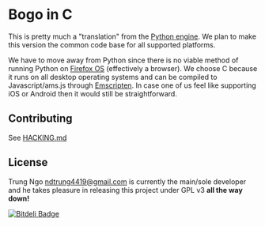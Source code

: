 # Bogo in C

This is pretty much a "translation" from the [Python engine][1]. We plan to make
this version the common code base for all supported platforms.

We have to move away from Python since there is no viable method of running
Python on [Firefox OS][2] (effectively a browser). We choose C because it runs
on all desktop operating systems and can be compiled to Javascript/ams.js through
[Emscripten][3]. In case one of us feel like supporting iOS or Android then it
would still be straightforward.

[1]: https://github.com/BoGoEngine/ibus-bogo-python/
[2]: http://www.mozilla.org/en-US/firefox/os/
[3]: https://github.com/kripken/emscripten

## Contributing

See [HACKING.md](HACKING.md)

## License

Trung Ngo <ndtrung4419@gmail.com> is currently the main/sole developer and he
takes pleasure in releasing this project under GPL v3 **all the way down!**


[![Bitdeli Badge](https://d2weczhvl823v0.cloudfront.net/lewtds/bogo-c/trend.png)](https://bitdeli.com/free "Bitdeli Badge")

